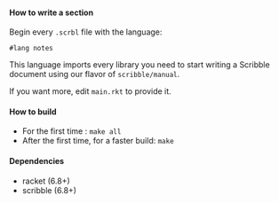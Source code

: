 #### How to write a section

Begin every `.scrbl` file with the language:

```
#lang notes
```

This language imports every library you need to start writing a Scribble
 document using our flavor of `scribble/manual`.

If you want more, edit `main.rkt` to provide it.


#### How to build

- For the first time : `make all`
- After the first time, for a faster build: `make`


#### Dependencies

- racket (6.8+)
- scribble (6.8+)
